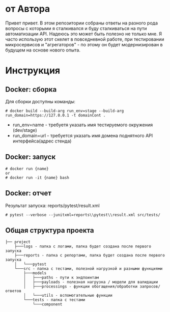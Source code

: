 # от Автора

Привет привет. В этом репозитории собраны ответы на разного рода вопросы с которыми я сталкивался и буду сталкиваться на пути автоматизации API. Надеюсь это может быть полезно не только мне. 
Я часто использую этот скелет в повседневной работе, при тестировании микросервисов и "агрегаторов" - по этому он будет модернизирован в будущем на основе нового опыта.  

# Инструкция
## Docker: сборка

Для сборки доступны команды:
```
# docker build --build-arg run_env=stage --build-arg run_domain=https://127.0.0.1 -t domainCont .
```
* run_env=name - требуетя указать имя тестируемого окружения (dev/stage)
* run_domain=url - требуется указать имя домена поднятного API интерфейса(адрес стенда) 

## Docker: запуск

```
# docker run {name}
or
# docker run -it {name} bash
```
## Docker: отчет
Результат запуска:
reports/pytest/result.xml
```
# pytest --verbose --junitxml=reports\\pytest\\result.xml src/tests/
```
## Общая структура проекта
```
├── project
    ├───logs - папка с логами, папка будет создана после первого запуска
    ├───reports - папка с репортами, папка будет создана после первого запуска
    │   └───pytest
    └───src - папка с тестами, полезной нагрузкой и разными функциями
        ├───models
        │   ├───paths - пути к эндпоинтам
        │   ├───payloads - полезная нагрузка / модели для валидации
        │   ├───processings - функции обогащения/обработки запросов/ответов
        │   └───utils - вспомогательные функции
        └───tests - папка с тестами
            └───component
```
